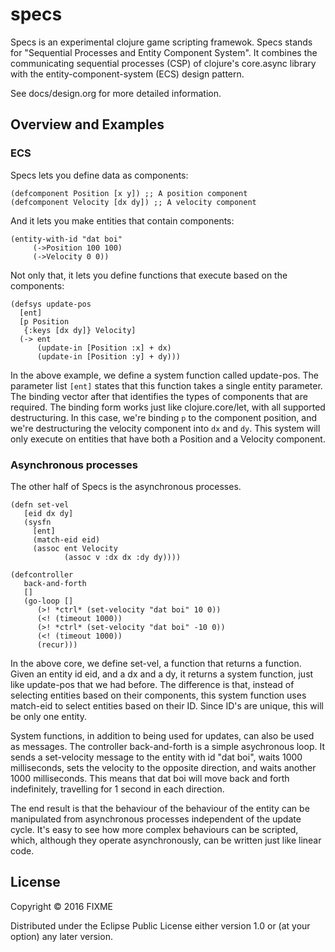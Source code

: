# specs

Specs is an experimental clojure game scripting framewok.  Specs stands for "Sequential Processes and Entity Component System".  It combines the communicating sequential processes (CSP) of clojure's core.async library with the entity-component-system (ECS) design pattern.

See docs/design.org for more detailed information.

## Overview and Examples

### ECS

Specs lets you define data as components:

```
(defcomponent Position [x y]) ;; A position component
(defcomponent Velocity [dx dy]) ;; A velocity component
```

And it lets you make entities that contain components:

```
(entity-with-id "dat boi"
     (->Position 100 100)
     (->Velocity 0 0))
```

Not only that, it lets you define functions that execute based on the components:

```
(defsys update-pos
  [ent]
  [p Position 
   {:keys [dx dy]} Velocity]
  (-> ent
      (update-in [Position :x] + dx)
      (update-in [Position :y] + dy)))
```

In the above example, we define a system function called update-pos.  The parameter list ```[ent]``` states that this function takes a single entity parameter.  The binding vector after that identifies the types of components that are required.  The binding form works just like clojure.core/let, with all supported destructuring.  In this case, we're binding ```p``` to the component position, and we're destructuring the velocity component into ```dx``` and ```dy```.  This system will only execute on entities that have both a Position and a Velocity component.

### Asynchronous processes

The other half of Specs is the asynchronous processes.

```
(defn set-vel
   [eid dx dy]
   (sysfn
     [ent]
     (match-eid eid)
     (assoc ent Velocity
            (assoc v :dx dx :dy dy))))
            
(defcontroller
   back-and-forth
   []
   (go-loop []
      (>! *ctrl* (set-velocity "dat boi" 10 0))
      (<! (timeout 1000))
      (>! *ctrl* (set-velocity "dat boi" -10 0))
      (<! (timeout 1000))
      (recur)))

```

In the above core, we define set-vel, a function that returns a function.  Given an entity id eid, and a dx and a dy, it returns a system function, just like update-pos that we had before.  The difference is that, instead of selecting entities based on their components, this system function uses match-eid to select entities based on their ID.  Since ID's are unique, this will be only one entity.

System functions, in addition to being used for updates, can also be used as messages.  The controller back-and-forth is a simple asychronous loop.  It sends a set-velocity message to the entity with id "dat boi", waits 1000 milliseconds, sets the velocity to the opposite direction, and waits another 1000 milliseconds.  This means that dat boi will move back and forth indefinitely, travelling for 1 second in each direction.

The end result is that the behaviour of the behaviour of the entity can be manipulated from asynchronous processes independent of the update cycle.  It's easy to see how more complex behaviours can be scripted, which, although they operate asynchronously, can be written just like linear code.

## License

Copyright © 2016 FIXME

Distributed under the Eclipse Public License either version 1.0 or (at
your option) any later version.
